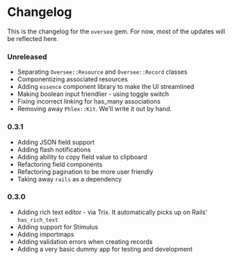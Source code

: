 # Changelog

This is the changelog for the `oversee` gem. For now, most of the updates will be reflected here.

### Unreleased

- Separating `Oversee::Resource` and `Oversee::Record` classes
- Componentizing associated resources
- Adding `essence` component library to make the UI streamlined
- Making boolean input friendlier - using toggle switch
- Fixing incorrect linking for has_many associations
- Removing away `Phlex::Kit`. We'll write it out by hand.

### 0.3.1

- Adding JSON field support
- Adding flash notifications
- Adding ability to copy field value to clipboard
- Refactoring field components
- Refactoring pagination to be more user friendly
- Taking away `rails` as a dependency

### 0.3.0

- Adding rich text editor - via Trix. It automatically picks up on Rails' `has_rich_text`
- Adding support for Stimulus
- Adding importmaps
- Adding validation errors when creating records
- Adding a very basic dummy app for testing and development
